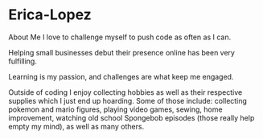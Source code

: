 # Erica-Lopez
About Me
I love to challenge myself to push code as often as I can.

Helping small businesses debut their presence online has been very fulfilling. 

Learning is my passion, and challenges are what keep me engaged. 

Outside of coding I enjoy collecting hobbies as well as their respective supplies which I just end up hoarding. Some of those include: collecting pokemon and mario figures, playing video games, sewing, home improvement, watching old school Spongebob episodes (those really help empty my mind), as well as many others.
